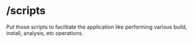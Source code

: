 # /scripts
Put those scripts to facilitate the application like performing various build, install, analysis, etc operations.